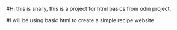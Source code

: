 #Hi this is snaily, this is a project for html basics from odin project.

#I will be using basic html to create a simple recipe website
